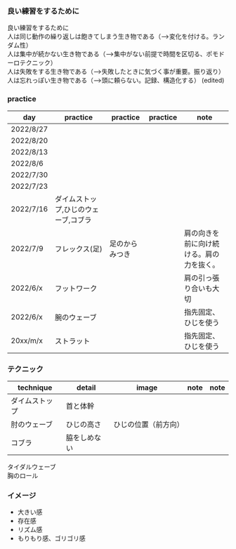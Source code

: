 ### 良い練習をするために

良い練習をするために  
人は同じ動作の繰り返しは飽きてしまう生き物である（-->変化を付ける。ランダム性）  
人は集中が続かない生き物である（-->集中がない前提で時間を区切る、ポモドーロテクニック）  
人は失敗をする生き物である（-->失敗したときに気づく事が重要。振り返り）  
人は忘れっぽい生き物である（-->頭に頼らない。記録、構造化する） (edited)   

### practice

|  day  |  practice  |  practice  |  practice  |  note  |
| ---- | ---- | ---- | ---- | ---- |
|  2022/8/27  |    |    |    |    |
|  2022/8/20  |    |    |    |    |
|  2022/8/13  |    |    |    |    |
|  2022/8/6  |    |    |    |    |
|  2022/7/30  |    |    |    |    |
|  2022/7/23  |    |    |    |    |
|  2022/7/16  |  ダイムストップ,ひじのウェーブ,コブラ  |    |    |    |
|  2022/7/9  |  フレックス(足)  |  足のからみつき  |    |  肩の向きを前に向け続ける。肩の力を抜く。  |
|  2022/6/x  |  フットワーク  |    |    |  肩の引っ張り合いも大切  |
|  2022/6/x  |  腕のウェーブ  |    |    |  指先固定、ひじを使う  |
|  20xx/m/x  |  ストラット  |    |    |  指先固定、ひじを使う  |

### テクニック

|  technique  |  detail  |  image  |  note  |  note  |
| ---- | ---- | ---- | ---- | ---- |
|  ダイムストップ  |  首と体幹  |    |    |    |
|  肘のウェーブ  |  ひじの高さ  |  ひじの位置（前方向）  |    |    |
|  コブラ  |  脇をしめない  |    |    |    |
タイダルウェーブ  
胸のロール  

### イメージ

- 大きい感
- 存在感
- リズム感
- もりもり感、ゴリゴリ感
